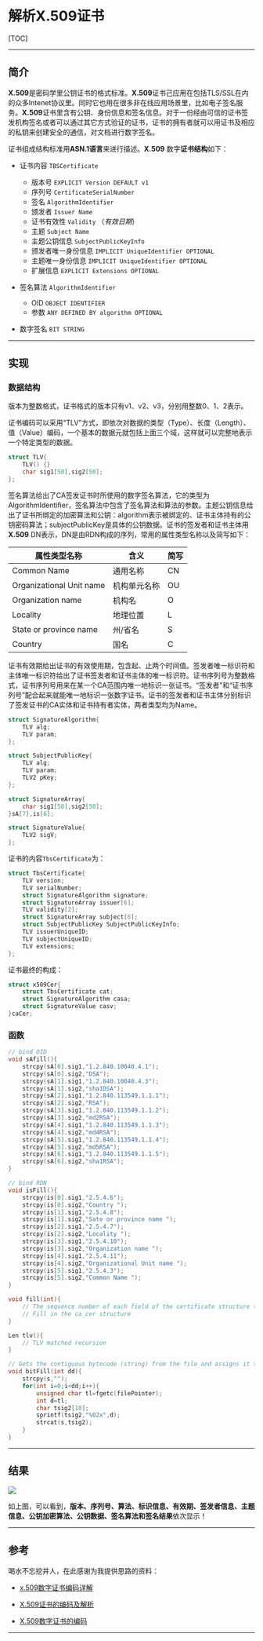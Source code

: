 # 解析**X.509**证书 


[TOC]

---

## 简介

**X.509**是密码学里公钥证书的格式标准。**X.509**证书己应用在包括TLS/SSL在内的众多Intenet协议里。同时它也用在很多非在线应用场景里，比如电子签名服务。**X.509**证书里含有公钥、身份信息和签名信息。对于一份经由可信的证书签发机构签名或者可以通过其它方式验证的证书，证书的拥有者就可以用证书及相应的私钥来创建安全的通信，对文档进行数字签名。

证书组成结构标准用**ASN.1语言**来进行描述。**X.509** 数字**证书结构**如下：

- 证书内容 `TBSCertificate`

  - 版本号 `EXPLICIT Version DEFAULT v1`
  - 序列号 `CertificateSerialNumber`
  - 签名 `AlgorithmIdentifier`
  - 颁发者  `Issuer Name`
  - 证书有效性 `Validity` （*有效日期*）
  - 主题 `Subject Name`
  - 主题公钥信息 `SubjectPublicKeyInfo`
  - 颁发者唯一身份信息 `IMPLICIT UniqueIdentifier OPTIONAL`
  - 主题唯一身份信息 `IMPLICIT UniqueIdentifier OPTIONAL`
  - 扩展信息 `EXPLICIT Extensions OPTIONAL`
- 签名算法 `AlgorithmIdentifier`
  - OID `OBJECT IDENTIFIER`
  - 参数 `ANY DEFINED BY algorithm OPTIONAL`
- 数字签名 `BIT STRING`

---

## 实现

### 数据结构

版本为整数格式，证书格式的版本只有v1、v2、v3，分别用整数0、1、2表示。

证书编码可以采用“TLV”方式，即依次对数据的类型（Type）、长度（Length）、值（Value）编码，一个基本的数据元就包括上面三个域，这样就可以完整地表示一个特定类型的数据。

```c
struct TLV{
    TLV() {}
    char sig1[50],sig2[50];
};
```

签名算法给出了CA签发证书时所使用的数字签名算法，它的类型为AlgorithmIdentifier，签名算法中包含了签名算法和算法的参数。主题公钥信息给出了证书所绑定的加密算法和公钥：algorithm表示被绑定的、证书主体持有的公钥密码算法；subjectPublicKey是具体的公钥数据。证书的签发者和证书主体用**X.509** DN表示，DN是由RDN构成的序列，常用的属性类型名称以及简写如下：

| 属性类型名称             | 含义         | 简写 |
| ------------------------ | ------------ | ---- |
| Common Name              | 通用名称     | CN   |
| Organizational Unit name | 机构单元名称 | OU   |
| Organization name        | 机构名       | O    |
| Locality                 | 地理位置     | L    |
| State or province name   | 州/省名      | S    |
| Country                  | 国名         | C    |

证书有效期给出证书的有效使用期，包含起、止两个时间值。签发者唯一标识符和主体唯一标识符给出了证书签发者和证书主体的唯一标识符。证书序列号为整数格式，证书序列号用来在某一个CA范围内唯一地标识一张证书。“签发者”和“证书序列号”配合起来就能唯一地标识一张数字证书。证书的签发者和证书主体分别标识了签发证书的CA实体和证书持有者实体，两者类型均为Name。

```c
struct SignatureAlgorithm{
    TLV alg;
    TLV param;
};

struct SubjectPublicKey{
    TLV alg;
    TLV param;
    TLV2 pKey;
};

struct SignatureArray{
    char sig1[50],sig2[50];
}sA[7],is[6];

struct SignatureValue{
    TLV2 sigV;
};
```

证书的内容`TbsCertificate`为：

```c
struct TbsCertificate{
    TLV version;
    TLV serialNumber;
    struct SignatureAlgorithm signature;
    struct SignatureArray issuer[6];
    TLV validity[2];
    struct SignatureArray subject[6];
    struct SubjectPublicKey SubjectPublicKeyInfo;
    TLV issuerUniqueID;
    TLV subjectUniqueID;
    TLV extensions;
};
```

证书最终的构成：

```c
struct x509Cer{
    struct TbsCertificate cat;
    struct SignatureAlgorithm casa;
    struct SignatureValue casv;
}caCer;
```

### 函数

```c
// bind OID
void sAfill(){
    strcpy(sA[0].sig1,"1.2.840.10040.4.1");
    strcpy(sA[0].sig2,"DSA");
    strcpy(sA[1].sig1,"1.2.840.10040.4.3");
    strcpy(sA[1].sig2,"sha1DSA");
    strcpy(sA[2].sig1,"1.2.840.113549.1.1.1");
    strcpy(sA[2].sig2,"RSA");
    strcpy(sA[3].sig1,"1.2.840.113549.1.1.2");
    strcpy(sA[3].sig2,"md2RSA");
    strcpy(sA[4].sig1,"1.2.840.113549.1.1.3");
    strcpy(sA[4].sig2,"md4RSA");
    strcpy(sA[5].sig1,"1.2.840.113549.1.1.4");
    strcpy(sA[5].sig2,"md5RSA");
    strcpy(sA[6].sig1,"1.2.840.113549.1.1.5");
    strcpy(sA[6].sig2,"sha1RSA");
}
```
```c
// bind RDN
void isFill(){
    strcpy(is[0].sig1,"2.5.4.6");
    strcpy(is[0].sig2,"Country ");
    strcpy(is[1].sig1,"2.5.4.8");
    strcpy(is[1].sig2,"Sate or province name ");
    strcpy(is[2].sig1,"2.5.4.7");
    strcpy(is[2].sig2,"Locality ");
    strcpy(is[3].sig1,"2.5.4.10");
    strcpy(is[3].sig2,"Organization name ");
    strcpy(is[4].sig1,"2.5.4.11");
    strcpy(is[4].sig2,"Organizational Unit name ");
    strcpy(is[5].sig1,"2.5.4.3");
    strcpy(is[5].sig2,"Common Name ");
}
```
```c
void fill(int){
    // The sequence number of each field of the certificate structure that invokes the TLV function is bound to the certificate structure content
    // Fill in the ca_cer structure
}
```
```c
Len tlv(){
	// TLV matched recursion    
}
```
```c
// Gets the contiguous bytecode (string) from the file and assigns it to the string s
void bitFill(int dd){
    strcpy(s,"");
    for(int i=0;i<dd;i++){
        unsigned char tl=fgetc(filePointer);
        int d=tl;
        char tsig2[10];
        sprintf(tsig2,"%02x",d);
        strcat(s,tsig2);
    }
}
```

---

## 结果

![](https://ws1.sinaimg.cn/large/006tNbRwgy1fy8w9bi0n0j30s240zh9v.jpg)

如上图，可以看到，**版本、序列号、算法、标识信息、有效期、签发者信息、主题信息、公钥加密算法、公钥数据、签名算法和签名结果**依次显示！

---

## 参考

喝水不忘挖井人，在此感谢为我提供思路的资料：

-  [x.509数字证书编码详解](https://blog.csdn.net/kesay/article/details/46874699)

- [X.509证书的编码及解析](https://www.cnblogs.com/jiu0821/p/4598352.html)

- [X.509数字证书的编码](http://blog.sina.com.cn/s/blog_49b531af0102eahs.html)

---